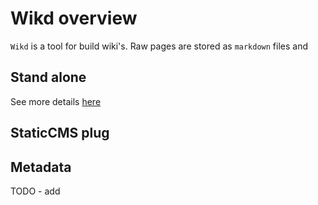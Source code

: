 ﻿<meta name="wikd:title" content="Overview">
<meta name="wikd:order" content="0">

# Wikd overview

`Wikd` is a tool for build wiki's. Raw pages are stored as `markdown` files and

## Stand alone

See more details [here](./stand_alone/index.md)

## StaticCMS plug

## Metadata

TODO - add